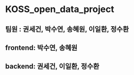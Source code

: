 # KOSS_open_data_project

## 팀원 : 권세건, 박수연, 송혜원, 이일환, 정수환

## frontend: 박수연, 송혜원

## backend: 권세건, 이일환, 정수환
